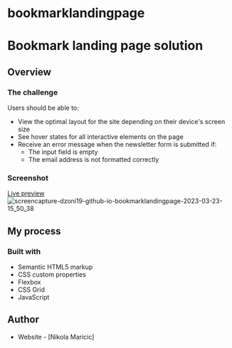 # bookmarklandingpage

# Bookmark landing page solution


## Overview

### The challenge

Users should be able to:

- View the optimal layout for the site depending on their device's screen size
- See hover states for all interactive elements on the page
- Receive an error message when the newsletter form is submitted if:
  - The input field is empty
  - The email address is not formatted correctly

### Screenshot
<a href="https://dzoni19.github.io/bookmarklandingpage/">Live preview</a>
![screencapture-dzoni19-github-io-bookmarklandingpage-2023-03-23-15_50_38](https://user-images.githubusercontent.com/63516391/227241806-46826799-cfdd-4704-b827-3cbfe184946d.png)

## My process

### Built with

- Semantic HTML5 markup
- CSS custom properties
- Flexbox
- CSS Grid
- JavaScript 

## Author

- Website - [Nikola Maricic]
